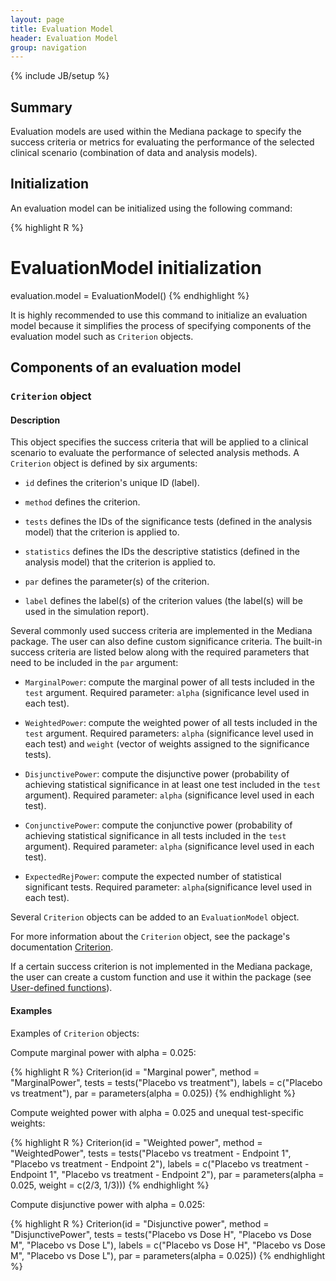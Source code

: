 ```yaml
---
layout: page
title: Evaluation Model
header: Evaluation Model
group: navigation
---
```

{% include JB/setup %}

## Summary

Evaluation models are used within the Mediana package to specify the success criteria or metrics for evaluating the performance of the selected clinical scenario (combination of data and analysis models).

## Initialization

An evaluation model can be initialized using the following command:

{% highlight R %}
# EvaluationModel initialization
evaluation.model = EvaluationModel()
{% endhighlight %}

It is highly recommended to use this command to initialize an evaluation model because it simplifies the process of specifying components of the evaluation model such as `Criterion` objects. 

## Components of an evaluation model

### `Criterion` object

#### Description

This object specifies the success criteria that will be applied to a clinical scenario to evaluate the performance of selected analysis methods. A `Criterion` object is defined by six arguments:

- `id` defines the criterion's unique ID (label). 

- `method` defines the criterion.

- `tests` defines the IDs of the significance tests (defined in the analysis model) that the criterion is applied to.

- `statistics` defines the IDs the descriptive statistics (defined in the analysis model) that the criterion is applied to. 

- `par` defines the parameter(s) of the criterion.

- `label` defines the label(s) of the criterion values (the label(s) will be used in the simulation report).

Several commonly used success criteria are implemented in the Mediana package. The user can also define custom significance criteria. The built-in success criteria are listed below along with the required parameters that need to be included in the `par` argument:

- `MarginalPower`: compute the marginal power of all tests included in the `test` argument. Required parameter: `alpha` (significance level used in each test).

- `WeightedPower`: compute the weighted power of all tests included in the `test` argument. Required parameters: `alpha` (significance level used in each test) and `weight` (vector of weights assigned to the significance tests).

- `DisjunctivePower`: compute the disjunctive power (probability of achieving statistical significance in at least one test included in the `test` argument). Required parameter: `alpha` (significance level used in each test).

- `ConjunctivePower`: compute the conjunctive power (probability of achieving statistical significance in all tests included in the `test` argument). Required parameter: `alpha` (significance level used in each test).

- `ExpectedRejPower`: compute the expected number of statistical significant tests. Required parameter: `alpha`(significance level used in each test).

Several `Criterion` objects can be added to an `EvaluationModel` object.

For more information about the `Criterion` object, see the package's documentation [Criterion](https://cran.r-project.org/web/packages/Mediana/Mediana.pdf).

If a certain success criterion is not implemented in the Mediana package, the user can create a custom function and use it within the package (see [User-defined functions](CustomFunctions.html#User-definedfunctionsforEvaluationModel)).

#### Examples

Examples of `Criterion` objects:

Compute marginal power with alpha = 0.025:

{% highlight R %}
Criterion(id = "Marginal power",
          method = "MarginalPower",
          tests = tests("Placebo vs treatment"),
          labels = c("Placebo vs treatment"),
          par = parameters(alpha = 0.025))
{% endhighlight %}

Compute weighted power with alpha = 0.025 and unequal test-specific weights:

{% highlight R %}
Criterion(id = "Weighted power",
          method = "WeightedPower",
          tests = tests("Placebo vs treatment - Endpoint 1",
                        "Placebo vs treatment - Endpoint 2"),
          labels = c("Placebo vs treatment - Endpoint 1",
                     "Placebo vs treatment - Endpoint 2"),
          par = parameters(alpha = 0.025,
                           weight = c(2/3, 1/3)))
{% endhighlight %}

Compute disjunctive power with alpha = 0.025:

{% highlight R %}
Criterion(id = "Disjunctive power",
          method = "DisjunctivePower",
          tests = tests("Placebo vs Dose H",
                        "Placebo vs Dose M",
                        "Placebo vs Dose L"),
          labels = c("Placebo vs Dose H",
                     "Placebo vs Dose M",
                     "Placebo vs Dose L"),
          par = parameters(alpha = 0.025))
{% endhighlight %}

